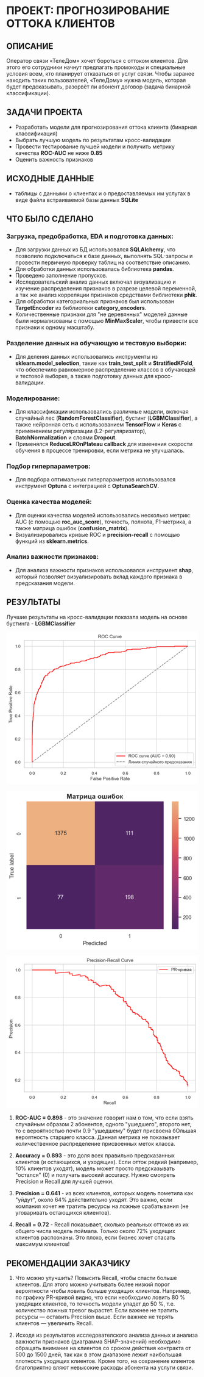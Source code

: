 # ПРОЕКТ: ПРОГНОЗИРОВАНИЕ ОТТОКА КЛИЕНТОВ

## ОПИСАНИЕ
Оператор связи «ТелеДом» хочет бороться с оттоком клиентов. Для этого его сотрудники начнут предлагать промокоды и специальные условия всем, кто планирует отказаться от услуг связи. Чтобы заранее находить таких пользователей, «ТелеДому» нужна модель, которая будет предсказывать, разорвёт ли абонент договор (задача бинарной классификации).

## ЗАДАЧИ ПРОЕКТА
- Разработать модели для прогнозирования оттока клиента (бинарная классификация)
- Выбрать лучшую модель по результатам кросс-валидации
- Провести тестирование лучшей модели и получить метрику качества __ROC-AUC__ не ниже __0.85__
- Оценить важность признаков

## ИСХОДНЫЕ ДАННЫЕ
- таблицы с данными о клиентах и о предоставляемых им услугах в виде файла встраиваемой базы данных __SQLite__

## ЧТО БЫЛО СДЕЛАНО
### Загрузка, предобработка, EDA и подготовка данных:
- Для загрузки данных из БД использовался __SQLAlchemy__, что позволило подключаться к базе данных, выполнять SQL-запросы и провести первичную проверку таблиц на соответствие описанию.
- Для обработки данных использовалась библиотека __pandas__.
- Проведено заполнение пропусков.
- Исследовательский анализ данных включал визуализацию и изучение распределения признаков в разрезе целевой переменной, а так же анализ корреляции признаков средствами библиотеки __phik__.
- Для обработки категориальных признаков был использован __TargetEncoder__ из библиотеки __category_encoders__.
- Количественные признаки для "не деревянных" моделей данные были нормализованы с помощью __MinMaxScaler__, чтобы привести все признаки к одному масштабу.

### Разделение данных на обучающую и тестовую выборки:
- Для деления данных использовались инструменты из __sklearn.model_selection__, такие как __train_test_split__ и __StratifiedKFold__, что обеспечило равномерное распределение классов в обучающей и тестовой выборке, а также подготовку данных для кросс-валидации.

### Моделирование:
- Для классификации использовались различные модели, включая случайный леc (__RandomForestClassifier__), бустинг (__LGBMClassifier__), а также нейронная сеть с использованием __TensorFlow__ и __Keras__ с применением регуляризации (L2-регуляризатор), __BatchNormalization__ и слоями __Dropout__.
- Применялся __ReduceLROnPlateau callback__ для изменения скорости обучения в процессе тренировки, если метрика не улучшалась.

### Подбор гиперпараметров:
- Для подбора оптимальных гиперпараметров использовался инструмент __Optuna__ с интеграцией с __OptunaSearchCV__.

### Оценка качества моделей:
- Для оценки качества моделей использовались несколько метрик: AUC (с помощью __roc_auc_score__), точность, полнота, F1-метрика, а также матрица ошибок (__confusion_matrix__).
- Визуализировались кривые ROC и __precision-recall__ с помощью функций из __sklearn.metrics__.

### Анализ важности признаков:
- Для анализа важности признаков использовался инструмент __shap__, который позволяет визуализировать вклад каждого признака в предсказания модели.

## РЕЗУЛЬТАТЫ
Лучшие результаты на кросс-валидации показала модель на основе бустинга - __LGBMClassifier__

![ROC-AUC](./Charts/roc_curve.png)

![CM](./Charts/confusion_matrix.png)

![PR](./Charts/pr_curve.png)

1. __ROC-AUC = 0.898__ - это значение говорит нам о том, что если взять случайным образом 2 абонентов, одного "ушедшего", второго нет, то с вероятностью почти 0.9 "ушедшему" будет присвоена бОльшая вероятность старшего класса. Данная метрика не показывает количественное распределение присвоенных меток класса.

2. __Accuracy = 0.893__ - это доля всех правильно предсказанных клиентов (и остающихся, и уходящих). Если отток редкий (например, 10% клиентов уходят), модель может просто предсказывать "остался" (0) и получать высокий accuracy. Нужно смотреть Precision и Recall для лучшей оценки.
	
3. __Precision = 0.641__ - из всех клиентов, которых модель пометила как "уйдут", около 64% действительно уходят. Это важно, если компания хочет не тратить ресурсы на ложные срабатывания (не уговаривать остающихся клиентов).

4. __Recall = 0.72__ - Recall показывает, сколько реальных оттоков из их общего числа модель поймала. Только около 72% уходящих клиентов распознаны. Это плохо, если бизнес хочет спасать максимум клиентов!


 ## РЕКОМЕНДАЦИИ ЗАКАЗЧИКУ
1. Что можно улучшить? Повысить Recall, чтобы спасти больше клиентов. Для этого можно учитывать более низкий порог вероятности чтобы ловить больше уходящих клиентов. Например, по графику PR-кривой видно, что если необходимо ловить 80 % уходящих клиентов, то точность модели упадет до 50 %, т.е. количество ложных тревог вырастет. Если важнее не тратить ресурсы — оставить Precision выше. Если важнее не терять клиентов — увеличить Recall.

2. Исходя из результатов исследователского анализа данных и анализа важности признаков (диаграмма SHAP-значений) необходимо обращать внимание на клиентов со сроком действия контракта от 500 до 1500 дней, так как в этом диапазоне лежит наибольшая плотность уходящих клиентов. Кроме того, на сохранение клиентов благоприятно вляют невысокие расходы абонента на услуги связи.
